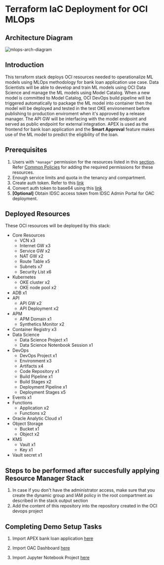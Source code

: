 # **Terraform IaC Deployment for OCI MLOps**

## **Architecture Diagram**

![mlops-arch-diagram](https://user-images.githubusercontent.com/22868753/203905815-698cadde-fba9-4a95-a9d0-6653fe91c55f.png)


## **Introduction**

This terraform stack deploys OCI resources needed to operationalize ML models using MLOps methodology for bank loan application use case. Data Scientists will be able to develop and train ML models using OCI Data Science and manage the ML models using Model Catalog. When a new model is committed to Model Catalog, OCI DevOps build pipeline will be triggered automatically to package the ML model into container then the model will be deployed and tested in the test OKE environement before publishing to production enviroment when it's approved by a release manager. The API GW will be interfacing with the model endpoint and served as public endpoint for external integration. APEX is used as the frontend for bank loan application and the **Smart Approval** feature makes use of the ML model to predict the eligibility of the loan.

## **Prerequisites**
1. Users with `"manage"` permission for the resources listed in this [section](#deployed-resources). Refer [Common Policies](https://docs.oracle.com/en-us/iaas/Content/Identity/Concepts/commonpolicies.htm#top) for adding the required permissions for these resources.
2. Enough service limits and quota in the tenancy and compartment.
3. Create auth token. Refer to this [link](https://docs.oracle.com/en-us/iaas/Content/Identity/Tasks/managingcredentials.htm#create_swift_password)
4. Convert auth token to base64 using this [link](https://www.base64encode.org/)
5. **[Optional]** Obtain IDSC access token from IDSC Admin Portal for OAC deployment.


## **Deployed Resources** 

These OCI resources will be deployed by this stack:
- Core Resources
    - VCN x3
    - Internet GW x3
    - Service GW x2
    - NAT GW x2
    - Route Table x5
    - Subnets x7
    - Security List x6
- Kubernetes
    - OKE cluster x2
    - OKE node pool x2
- ADB x1
- API
    - API GW x2
    - API Deployment x2
- APM
    - APM Domain x1
    - Synthetics Monitor x2
- Container Registry x3
- Data Science
    - Data Science Project x1
    - Data Science Notenbook Session x1
- DevOps
    - DevOps Project x1
    - Environment x3
    - Artifacts x4
    - Code Repository x1
    - Build Pipeline x1
    - Build Stages x2
    - Deployment Pipeline x1
    - Deployment Stages x5
- Events x1
- Functions
    - Application x2
    - Functions x2
- Oracle Analytic Cloud x1
- Object Storage
    - Bucket x1
    - Object x2
- KMS
    - Vault x1
    - Key x1
- Vault secret x1

## **Steps to be performed after succesfully applying Resource Manager Stack** 

1. In case if you don't have the administrator access, make sure that you create the dynamic group and IAM policy in the root compartment as described in the stack output section
2. Add the content of this repository into the repository created in the OCI devops project

## **Completing Demo Setup Tasks**

1. Import APEX bank loan application [here](apex_import/README.md#apex-setup-procedures)

2. Import OAC Dashboard [here]()

3. Import Jupyter Notebook Project [here]()
